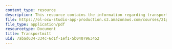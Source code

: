 ```yaml
---
content_type: resource
description: This resource contains the information regarding transportmitt.
file: https://ol-ocw-studio-app-production.s3.amazonaws.com/courses/21g-401-german-i-fall-2008/7abad634334c6d1f1ef15b0407963452_MIT21G_401F08_trans.pdf
file_type: application/pdf
resourcetype: Document
title: Transportmitt
uid: 7abad634-334c-6d1f-1ef1-5b0407963452
---
```

